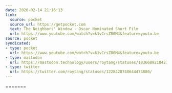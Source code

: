 ```yaml
---
date: 2020-02-14 21:16:13
link:
  source: pocket
  source_url: https://getpocket.com
  text: The Neighbors' Window - Oscar Nominated Short Film
  url: https://www.youtube.com/watch?v=k1vCrsZ80M4&feature=youtu.be
source: pocket
syndicated:
- type: pocket
  url: https://www.youtube.com/watch?v=k1vCrsZ80M4&feature=youtu.be
- type: mastodon
  url: https://mastodon.technology/users/roytang/statuses/103668921842356019
- type: twitter
  url: https://twitter.com/roytang/statuses/1228428748644474880/
---
```


=======
